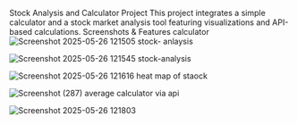 Stock Analysis and Calculator Project
This project integrates a simple calculator and a stock market analysis tool featuring visualizations and API-based calculations.
Screenshots & Features
calculator 
![Screenshot 2025-05-26 121505](https://github.com/user-attachments/assets/b2e24367-ce30-4653-9004-b4f9383e4e90)
stock- anlaysis

![Screenshot 2025-05-26 121545](https://github.com/user-attachments/assets/ce960523-4981-483e-bfdf-d28dc2f222e4)
stock-analysis

![Screenshot 2025-05-26 121616](https://github.com/user-attachments/assets/7a49d315-1310-4ce7-896c-3450cd7e3d78)
heat map of staock

![Screenshot (287)](https://github.com/user-attachments/assets/b3f8ceb9-f134-4301-ae72-ab86e911fdf2)
average calculator via api

![Screenshot 2025-05-26 121803](https://github.com/user-attachments/assets/b6282914-2bed-4eb2-a0d9-45d615bbb9c9)
